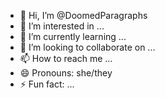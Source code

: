 - 👋 Hi, I’m @DoomedParagraphs
- 👀 I’m interested in ...
- 🌱 I’m currently learning ...
- 💞️ I’m looking to collaborate on ...
- 📫 How to reach me ...
- 😄 Pronouns: she/they
- ⚡ Fun fact: ...

<!---
DoomedParagraphs/DoomedParagraphs is a ✨ special ✨ repository because its `README.md` (this file) appears on your GitHub profile.
You can click the Preview link to take a look at your changes.
--->
